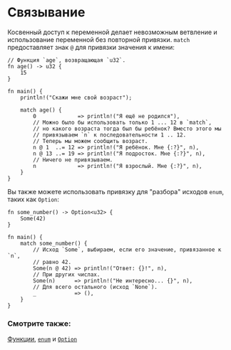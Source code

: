 # Связывание

Косвенный доступ к переменной делает невозможным ветвление и использование
переменной без повторной привязки. `match` предоставляет знак `@`
для привязки значения к имени:

```rust,editable
// Функция `age`, возвращающая `u32`.
fn age() -> u32 {
    15
}

fn main() {
    println!("Скажи мне свой возраст");

    match age() {
        0             => println!("Я ещё не родился"),
        // Можно было бы использовать только 1 ... 12 в `match`,
        // но какого возраста тогда был бы ребёнок? Вместо этого мы
        // привязываем `n` к последовательности 1 .. 12. 
        // Теперь мы можем сообщить возраст.
        n @ 1  ..= 12 => println!("Я ребёнок. Мне {:?}", n),
        n @ 13 ..= 19 => println!("Я подросток. Мне {:?}", n),
        // Ничего не привязываем.
        n             => println!("Я взрослый. Мне {:?}", n),
    }
}
```

Вы также можете использовать привязку для "разбора" 
исходов `enum`, таких как `Option`:

```rust,editable
fn some_number() -> Option<u32> {
    Some(42)
}

fn main() {
    match some_number() {
        // Исход `Some`, выбираем, если его значение, привязанное к `n`,
        // равно 42.
        Some(n @ 42) => println!("Ответ: {}!", n),
        // При других числах.
        Some(n)      => println!("Не интересно... {}", n),
        // Для всего остального (исход `None`).
        _            => (),
    }
}
```

### Смотрите также:

[Функции](../../fn.md), [`enum`](../../custom_types/enum.md) и [`Option`](../../std/option.md)
